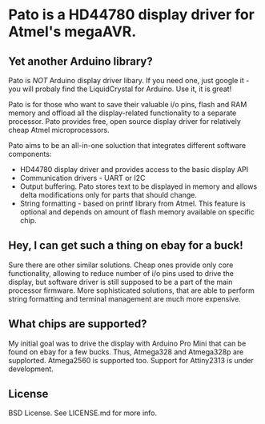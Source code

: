 # Pato is a HD44780 display driver for Atmel's megaAVR.

## Yet another Arduino library?

Pato is *NOT* Arduino display driver libary. If you need
one, just google it - you will probaly find the LiquidCrystal for
Arduino. Use it, it is great!

Pato is for those who want to save their valuable i/o pins, flash and
RAM memory and offload all the display-related functionality to a
separate processor. Pato provides free, open source display driver for
relatively cheap Atmel microprocessors.

Pato aims to be an all-in-one soluction that integrates different software
components:

 * HD44780 display driver and provides access to the basic display API
 * Communication drivers - UART or I2C
 * Output buffering. Pato stores text to be displayed in memory and allows
   delta modifications only for parts that should change.   
 * String formatting - based on printf library from Atmel. This
   feature is optional and depends on amount of flash memory available
   on specific chip.

## Hey, I can get such a thing on ebay for a buck!

Sure there are other similar solutions. Cheap ones provide only
core functionality, allowing to reduce number of i/o pins used to
drive the display, but software driver is still supposed to be a part
of the main processor firmware. More sophisticated solutions, that are
able to perform string formatting and terminal management are much more
expensive.

## What chips are supported?

My initial goal was to drive the display with Arduino Pro Mini that
can be found on ebay for a few bucks. Thus, Atmega328 and Atmega328p are
supplorted. Atmega2560 is supported too. Support for Attiny2313 is under
development.

## License

BSD License. See LICENSE.md for more info.







